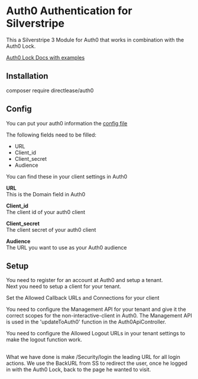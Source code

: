 
# Auth0 Authentication for Silverstripe

This a Silverstripe 3 Module for Auth0 that works in combination with the Auth0 Lock.

[Auth0 Lock Docs with examples](https://auth0.com/docs/libraries/lock)

## Installation  

composer require directlease/auth0


## Config

You can put your auth0 information the 
[config file](_config/auth0.yml)

The following fields need to be filled:

* URL
* Client_id
* Client_secret
* Audience

You can find these in your client settings in Auth0

**URL**  
This is the Domain field in Auth0

**Client_id**  
The client id of your auth0 client

**Client_secret**  
The client secret of your auth0 client

**Audience**  
The URL you want to use as your Auth0 audience

## Setup

You need to register for an account at Auth0 and setup a tenant.  
Next you need to setup a client for your tenant.

Set the Allowed Callback URLs and Connections for your client 

You need to configure the Management API for your tenant and give it the correct scopes for the non-interactive-client in Auth0. The Management API is used in the 'updateToAuth0' function in the Auth0ApiController. 

You need to configure the Allowed Logout URLs in your tenant settings to make the logout function work.

##

What we have done is make /Security/login the leading URL for all login actions. 
We use the BackURL from SS to redirect the user, once he logged in with the Auth0 Lock, back to the page he wanted to visit. 